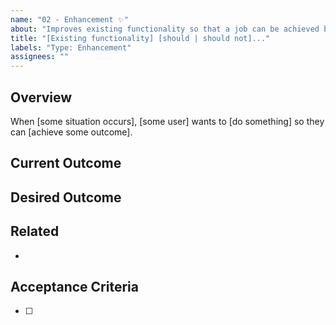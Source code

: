 ```yaml
---
name: "02 - Enhancement ✨"
about: "Improves existing functionality so that a job can be achieved better than before"
title: "[Existing functionality] [should | should not]..."
labels: "Type: Enhancement"
assignees: ""
---
```


## Overview

When [some situation occurs], [some user] wants to [do something] so they can [achieve some outcome].

## Current Outcome

<!-- Show or describe what happens if the user tries to do this job today. -->

## Desired Outcome

<!-- Show or describe what should happen after the enhancement is complete. -->

## Related

<!-- List any other links relevant to this issue. -->

-

## Acceptance Criteria

<!-- Define conditions that must be true in order to close the issue. -->

- [ ]
